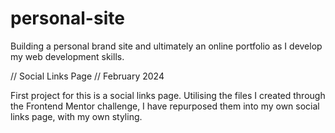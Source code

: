 # personal-site

Building a personal brand site and ultimately an online portfolio as I develop my  web development skills.

// Social Links Page // February 2024

First project for this is a social links page. Utilising the files I created through the Frontend Mentor challenge, I have repurposed them into my own social links page, with my own styling. 